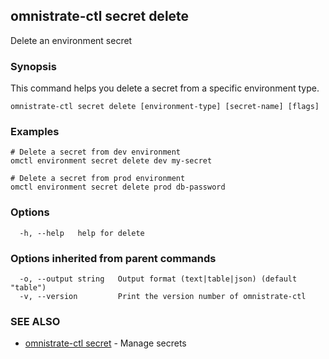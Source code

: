 ## omnistrate-ctl secret delete

Delete an environment secret

### Synopsis

This command helps you delete a secret from a specific environment type.

```
omnistrate-ctl secret delete [environment-type] [secret-name] [flags]
```

### Examples

```
# Delete a secret from dev environment
omctl environment secret delete dev my-secret

# Delete a secret from prod environment
omctl environment secret delete prod db-password
```

### Options

```
  -h, --help   help for delete
```

### Options inherited from parent commands

```
  -o, --output string   Output format (text|table|json) (default "table")
  -v, --version         Print the version number of omnistrate-ctl
```

### SEE ALSO

* [omnistrate-ctl secret](omnistrate-ctl_secret.md)	 - Manage secrets

